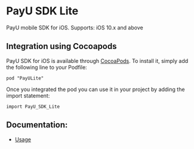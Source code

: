 # PayU SDK Lite

PayU mobile SDK for iOS.
Supports: iOS 10.x and above

## Integration using Cocoapods

PayU SDK for iOS is available through [CocoaPods](http://cocoapods.org). To install
it, simply add the following line to your Podfile:

```
pod "PayULite"
```

Once you integrated the pod you can use it in your project by adding the import statement:

```
import PayU_SDK_Lite
```

## Documentation:
*  [Usage](docs/markup/README.md)
